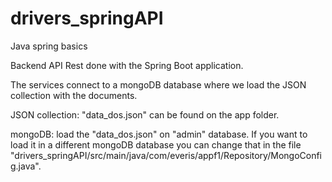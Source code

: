# drivers_springAPI
Java spring basics

Backend API Rest done with the Spring Boot application.

The services connect to a mongoDB database where we load the JSON collection with the documents.

JSON collection: "data_dos.json" can be found on the app folder.

mongoDB: load the "data_dos.json" on "admin" database. If you want to load it in a different mongoDB database you can change that in the file
"drivers_springAPI/src/main/java/com/everis/appf1/Repository/MongoConfig.java".
